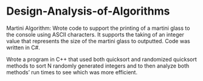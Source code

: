 # Design-Analysis-of-Algorithms

Martini Algorithm: 
Wrote code to support the printing of a martini glass to the console using ASCII characters. It supports the taking of an integer value that represents the size of the martini glass to outputted. Code was written in C#. 

Wrote a program in C++ that used both quicksort and randomized quicksort methods to sort N randomly generated integers and to then analyze both methods’ run times to see which was more efficient. 
